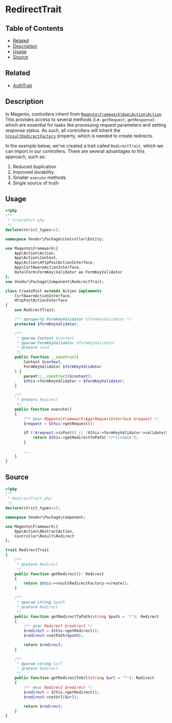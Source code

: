 # RedirectTrait

## Table of Contents

- [Related](#related)
- [Description](#description)
- [Usage](#usage)
- [Source](#source)

## Related

- [AuthTrait](AuthTrait.md)

## Description

In Magento, controllers inherit from [`Magento\Framework\App\Action\Action`](https://github.com/magento/magento2/blob/2.3-develop/lib/internal/Magento/Framework/App/Action/Action.php).
This provides access to several methods (i.e. `getRequest`, `getResponse`) which are essential for
tasks like processing request parameters and setting response status. As such, all controllers will
inherit the [`$resultRedirectFactory`](https://github.com/magento/magento2/blob/2.3-develop/lib/internal/Magento/Framework/App/Action/AbstractAction.php#L28)
property, which is needed to create redirects.

In the example below, we've created a trait called `RedirectTrait`, which we can import
in our controllers. There are several advantages to this approach, such as:

1. Reduced duplication
2. Improved durability
3. Smaller `execute` methods
4. Single source of truth

## Usage

```php
<?php
/**
 * CreatePost.php
 */
declare(strict_types=1);

namespace Vendor\Package\Controller\Entity;

use Magento\Framework\{
    App\Action\Action,
    App\Action\Context,
    App\Action\HttpPostActionInterface,
    App\CsrfAwareActionInterface,
    Data\Form\FormKey\Validator as FormKeyValidator
};
use Vendor\Package\Component\RedirectTrait;

class CreatePost extends Action implements
    CsrfAwareActionInterface,
    HttpPostActionInterface
{
    use RedirectTrait;

    /** @property FormKeyValidator $formKeyValidator */
    protected $formKeyValidator;

    /**
     * @param Context $context
     * @param FormKeyValidator $formKeyValidator
     * @return void
     */
    public function __construct(
        Context $context,
        FormKeyValidator $formKeyValidator
    ) {
        parent::__construct($context);
        $this->formKeyValidator = $formKeyValidator;
    }

    /**
     * @return Redirect
     */
    public function execute()
    {
        /** @var Magento\Framework\App\RequestInterface $request */
        $request = $this->getRequest();

        if (!$request->isPost() || !$this->formKeyValidator->validate($request)) {
            return $this->getRedirectToPath('*/*/create');
        }

        ...
    }
}
```

## Source

```php
<?php
/**
 * RedirectTrait.php
 */
declare(strict_types=1);

namespace Vendor\Package\Component;

use Magento\Framework\{
    App\Action\AbstractAction,
    Controller\Result\Redirect
};

trait RedirectTrait
{
    /**
     * @return Redirect
     */
    public function getRedirect(): Redirect
    {
        return $this->resultRedirectFactory->create();
    }

    /**
     * @param string $path
     * @return Redirect
     */
    public function getRedirectToPath(string $path = '*'): Redirect
    {
        /** @var Redirect $redirect */
        $redirect = $this->getRedirect();
        $redirect->setPath($path);

        return $redirect;
    }

    /**
     * @param string $url
     * @return Redirect
     */
    public function getRedirectToUrl(string $url = '*'): Redirect
    {
        /** @var Redirect $redirect */
        $redirect = $this->getRedirect();
        $redirect->setUrl($url);

        return $redirect;
    }
}
```
